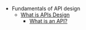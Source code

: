 - Fundamentals of API design
  - [What is APIs Design](Part1/Section1/Introduction.md)
    - [What is an API?](Part1/Section1/1.1.md)
